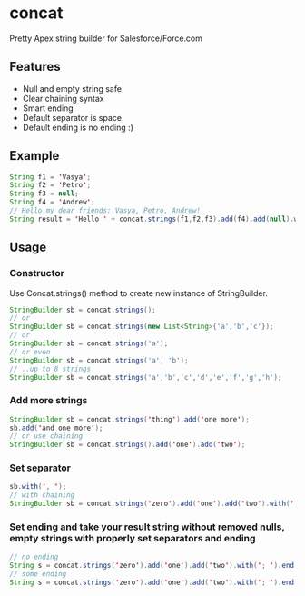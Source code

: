 # concat
Pretty Apex string builder for Salesforce/Force.com

## Features
* Null and empty string safe
* Clear chaining syntax
* Smart ending
* Default separator is space
* Default ending is no ending :)

## Example
```java
String f1 = 'Vasya';
String f2 = 'Petro';
String f3 = null;
String f4 = 'Andrew';
// Hello my dear friends: Vasya, Petro, Andrew!
String result = 'Hello ' + concat.strings(f1,f2,f3).add(f4).add(null).with(', ').end('!');
```

## Usage
### Constructor
Use Concat.strings() method to create new instance of StringBuilder.
```java
StringBuilder sb = concat.strings();
// or
StringBuilder sb = concat.strings(new List<String>{'a','b','c'});
// or
StringBuilder sb = concat.strings('a');
// or even
StringBuilder sb = concat.strings('a', 'b');
// ..up to 8 strings
StringBuilder sb = concat.strings('a','b','c','d','e','f','g','h');
```

### Add more strings
```java
StringBuilder sb = concat.strings('thing').add('one more');
sb.add('and one more');
// or use chaining
StringBuilder sb = concat.strings().add('one').add('two');
```

### Set separator
```java
sb.with(', ');
// with chaining
StringBuilder sb = concat.strings('zero').add('one').add('two').with('; ');
```

### Set ending and take your result string without removed nulls, empty strings with properly set separators and ending
```java
// no ending
String s = concat.strings('zero').add('one').add('two').with('; ').end();
// some ending
String s = concat.strings('zero').add('one').add('two').with('; ').end('.'); 
```